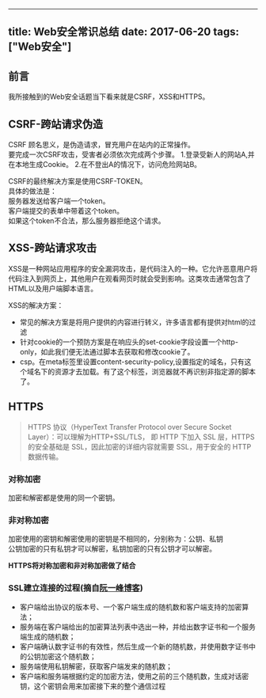 
---
title: Web安全常识总结
date: 2017-06-20
tags: ["Web安全"]
---
## 前言
我所接触到的Web安全话题当下看来就是CSRF，XSS和HTTPS。    
  
## CSRF-跨站请求伪造
CSRF 顾名思义，是伪造请求，冒充用户在站内的正常操作。    
要完成一次CSRF攻击，受害者必须依次完成两个步骤。
1.登录受新人的网站A,并在本地生成Cookie。
2.在不登出A的情况下，访问危险网站B。

CSRF的最终解决方案是使用CSRF-TOKEN。      
具体的做法是：  
服务器发送给客户端一个token。    
客户端提交的表单中带着这个token。    
如果这个token不合法，那么服务器拒绝这个请求。
    
## XSS-跨站请求攻击
XSS是一种网站应用程序的安全漏洞攻击，是代码注入的一种。它允许恶意用户将代码注入到网页上，其他用户在观看网页时就会受到影响。这类攻击通常包含了HTML以及用户端脚本语言。

XSS的解决方案：    
- 常见的解决方案是将用户提供的内容进行转义，许多语言都有提供对html的过滤
- 针对cookie的一个预防方案是在响应头的set-cookie字段设置一个http-only，如此我们便无法通过脚本去获取和修改cookie了。     
- csp。在meta标签里设置content-security-policy,设置指定的域名，只有这个域名下的资源才去加载。有了这个标签，浏览器就不再识别非指定源的脚本了。   
     
## HTTPS
> HTTPS 协议（HyperText Transfer Protocol over Secure Socket Layer）：可以理解为HTTP+SSL/TLS， 即 HTTP 下加入 SSL 层，HTTPS 的安全基础是 SSL，因此加密的详细内容就需要 SSL，用于安全的 HTTP 数据传输。  

### 对称加密
加密和解密都是使用的同一个密钥。    
   
### 非对称加密
加密使用的密钥和解密使用的密钥是不相同的，分别称为：公钥、私钥     
公钥加密的只有私钥才可以解密，私钥加密的只有公钥才可以解密。    
    
**HTTPS将对称加密和非对称加密做了结合**   
   
### SSL建立连接的过程(摘自[阮一峰博客](http://www.ruanyifeng.com/blog/2014/09/illustration-ssl.html))
- 客户端给出协议的版本号、一个客户端生成的随机数和客户端支持的加密算法；
- 服务端在客户端给出的加密算法列表中选出一种，并给出数字证书和一个服务端生成的随机数；
- 客户端确认数字证书的有效性，然后生成一个新的随机数，并使用数字证书中的公钥加密这个随机数；
- 服务端使用私钥解密，获取客户端发来的随机数；
- 客户端和服务端根据约定的加密方法，使用之前的三个随机数，生成对话密钥，这个密钥会用来加密接下来的整个通信过程

